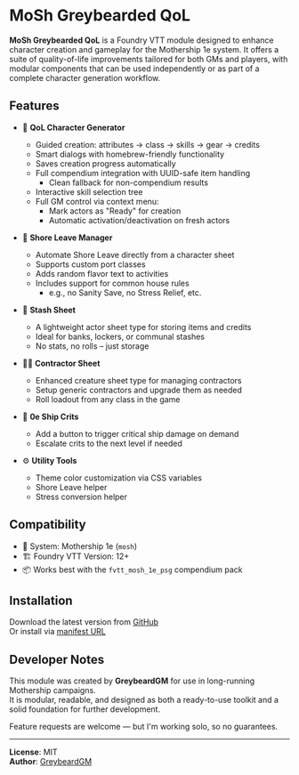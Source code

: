 # MoSh Greybearded QoL

**MoSh Greybearded QoL** is a Foundry VTT module designed to enhance character creation and gameplay for the Mothership 1e system. It offers a suite of quality-of-life improvements tailored for both GMs and players, with modular components that can be used independently or as part of a complete character generation workflow.

## Features

- 🧬 **QoL Character Generator**
  - Guided creation: attributes → class → skills → gear → credits
  - Smart dialogs with homebrew-friendly functionality
  - Saves creation progress automatically
  - Full compendium integration with UUID-safe item handling
    - Clean fallback for non-compendium results
  - Interactive skill selection tree
  - Full GM control via context menu:
    - Mark actors as "Ready" for creation
    - Automatic activation/deactivation on fresh actors

- 🌴 **Shore Leave Manager**
  - Automate Shore Leave directly from a character sheet
  - Supports custom port classes
  - Adds random flavor text to activities
  - Includes support for common house rules
    - e.g., no Sanity Save, no Stress Relief, etc.

- 🎁 **Stash Sheet**
  - A lightweight actor sheet type for storing items and credits
  - Ideal for banks, lockers, or communal stashes
  - No stats, no rolls – just storage
 
- 👷‍♂️ **Contractor Sheet**
  - Enhanced creature sheet type for managing contractors
  - Setup generic contractors and upgrade them as needed
  - Roll loadout from any class in the game
 
- 🚀 **0e Ship Crits**
  - Add a button to trigger critical ship damage on demand
  - Escalate crits to the next level if needed

- ⚙️ **Utility Tools**
  - Theme color customization via CSS variables
  - Shore Leave helper
  - Stress conversion helper

## Compatibility

- 🧠 System: Mothership 1e (`mosh`)
- 🏗️ Foundry VTT Version: 12+
- 📦 Works best with the `fvtt_mosh_1e_psg` compendium pack

## Installation

Download the latest version from [GitHub](https://github.com/GreybeardGM/mosh-greybearded-qol)  
Or install via [manifest URL](https://raw.githubusercontent.com/GreybeardGM/mosh-greybearded-qol/main/module.json)
## Developer Notes

This module was created by **GreybeardGM** for use in long-running Mothership campaigns.  
It is modular, readable, and designed as both a ready-to-use toolkit and a solid foundation for further development.

Feature requests are welcome — but I'm working solo, so no guarantees.

---

**License**: MIT  
**Author**: [GreybeardGM](https://github.com/GreybeardGM)
